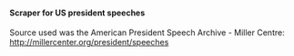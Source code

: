 #### Scraper for US president speeches

Source used was the American President Speech Archive - Miller Centre:
http://millercenter.org/president/speeches
